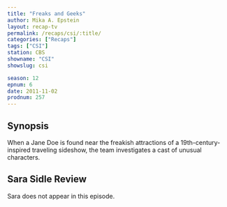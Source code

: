 ```yaml
---
title: "Freaks and Geeks"
author: Mika A. Epstein
layout: recap-tv
permalink: /recaps/csi/:title/
categories: ["Recaps"]
tags: ["CSI"]
station: CBS
showname: "CSI"
showslug: csi

season: 12  
epnum: 6  
date: 2011-11-02
prodnum: 257  
---
```


## Synopsis

When a Jane Doe is found near the freakish attractions of a 19th-century-inspired traveling sideshow, the team investigates a cast of unusual characters.

## Sara Sidle Review

Sara does not appear in this episode.

